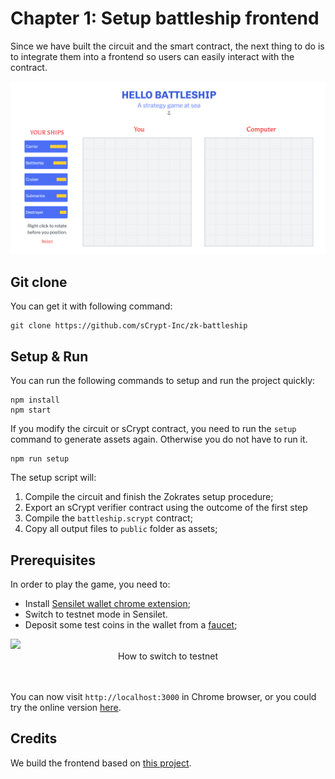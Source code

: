 # Chapter 1: Setup battleship frontend

Since we have built the circuit and the smart contract, the next thing to do is to integrate them into a frontend so users can easily interact with the contract.

<img src="https://github.com/sCrypt-Inc/image-hosting/blob/master/learn-scrypt-courses/course-02/05.png?raw=true" width="600">


## Git clone

You can get it with following command:

```
git clone https://github.com/sCrypt-Inc/zk-battleship
```

## Setup & Run

You can run the following commands to setup and run the project quickly:

```
npm install
npm start
```

If you modify the circuit or sCrypt contract, you need to run the `setup` command to generate assets again. Otherwise you do not have to run it.

```
npm run setup
```

The setup script will:
1. Compile the circuit and finish the Zokrates setup procedure;
2. Export an sCrypt verifier contract using the outcome of the first step
3. Compile the `battleship.scrypt` contract;
4. Copy all output files to `public` folder as assets;

## Prerequisites

In order to play the game, you need to:

* Install [Sensilet wallet chrome extension](https://chrome.google.com/webstore/detail/sensilet/aadkcfdlmiddiiibdnhfbpbmfcaoknkm);
* Switch to testnet mode in Sensilet.
* Deposit some test coins in the wallet from a [faucet](https://scrypt.io/#faucet);


<img src="https://github.com/sCrypt-Inc/image-hosting/blob/master/learn-scrypt-courses/course-02/testnet.gif?raw=true" width="300">

<center>How to switch to testnet</center>
<br></br>

You can now visit `http://localhost:3000` in Chrome browser, or you could try the online version [here](https://scrypt.io/zk-battleship).

## Credits
We build the frontend based on [this project](https://github.com/diemkay/battleship).
